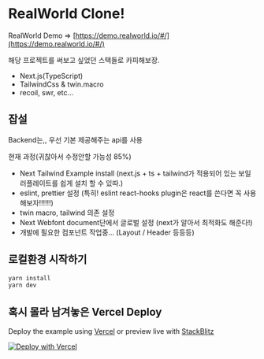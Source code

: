 # RealWorld Clone!

RealWorld Demo => [https://demo.realworld.io/#/](https://demo.realworld.io/#/)

해당 프로젝트를 써보고 싶었던 스택들로 카피해보장.

- Next.js(TypeScript)
- TailwindCss & twin.macro
- recoil, swr, etc...

## 잡설

Backend는,, 우선 기본 제공해주는 api를 사용

현재 과정(귀찮아서 수정안할 가능성 85%)
- Next Tailwind Example install (next.js + ts + tailwind가 적용되어 있는 보일러플레이트를 쉽게 설치 할 수 있따.)
- eslint, prettier 설정 (특히! eslint react-hooks plugin은 react를 쓴다면 꼭 사용해보자!!!!!!)
- twin macro, tailwind 의존 설정
- Next Webfont document단에서 글로벌 설정 (next가 알아서 최적화도 해준다!)
- 개발에 필요한 컴포넌트 작업중... (Layout / Header 등등등)

## 로컬환경 시작하기

```bash
yarn install
yarn dev
```

## 혹시 몰라 남겨놓은 Vercel Deploy 

Deploy the example using [Vercel](https://vercel.com?utm_source=github&utm_medium=readme&utm_campaign=next-example) or preview live with [StackBlitz](https://stackblitz.com/github/vercel/next.js/tree/canary/examples/with-tailwindcss)

[![Deploy with Vercel](https://vercel.com/button)](https://vercel.com/new/git/external?repository-url=https://github.com/vercel/next.js/tree/canary/examples/with-tailwindcss&project-name=with-tailwindcss&repository-name=with-tailwindcss)

